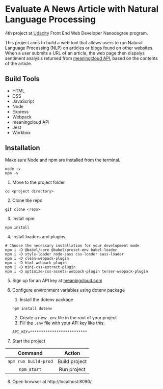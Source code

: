 # Evaluate A News Article with Natural Language Processing

4th project at [Udacity](https://www.udacity.com/course/front-end-web-developer-nanodegree--nd0011) Front End Web Developer Nanodegree program.

This project aims to build a web tool that allows users to run Natural Language Processing (NLP) on articles or blogs found on other websites. When a user submits a URL of an article, the web page then dispalys sentiment analysis returned from [meaningcloud API](https://www.meaningcloud.com/products/sentiment-analysis), based on the contents of the article.

## Build Tools
* HTML
* CSS
* JavaScript
* Node
* Express
* Webpack
* meaningcloud API
* Jest
* Workbox

## Installation
Make sure Node and npm are installed from the terminal.
```
node -v
npm -v
```

1. Move to the project folder
```
cd <project directory>
```
2. Clone the repo
```
git clone <repo>
```
3. Install npm
```
npm install
```
4. Install loaders and plugins
```
# Choose the necessary installation for your development mode
npm i -D @babel/core @babel/preset-env babel-loader
npm i -D style-loader node-sass css-loader sass-loader
npm i -D clean-webpack-plugin
npm i -D html-webpack-plugin
npm i -D mini-css-extract-plugin
npm i -D optimize-css-assets-webpack-plugin terser-webpack-plugin
```
5. Sign up for an API key at [meaningcloud.com](https://www.meaningcloud.com/developer/create-account)

6. Configure environment variables using dotenv package
	1. Install the dotenv package
	```
	npm install dotenv
	```
	2. Create a new `.env` file in the root of your project
	3. Fill the `.env` file with your API key like this:
	```
	API_KEY=**************************
	```
7. Start the project

Command | Action
:------------: | :-------------:
`npm run build-prod` | Build project
`npm start` | Run project

8. Open browser at http://localhost:8080/
